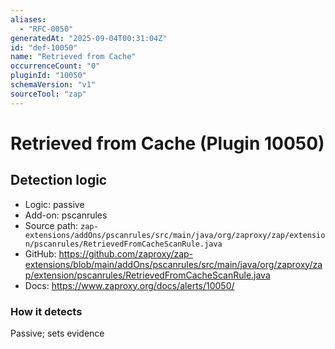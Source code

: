 ```yaml
---
aliases:
  - "RFC-0050"
generatedAt: "2025-09-04T00:31:04Z"
id: "def-10050"
name: "Retrieved from Cache"
occurrenceCount: "0"
pluginId: "10050"
schemaVersion: "v1"
sourceTool: "zap"
---
```


# Retrieved from Cache (Plugin 10050)

## Detection logic

- Logic: passive
- Add-on: pscanrules
- Source path: `zap-extensions/addOns/pscanrules/src/main/java/org/zaproxy/zap/extension/pscanrules/RetrievedFromCacheScanRule.java`
- GitHub: https://github.com/zaproxy/zap-extensions/blob/main/addOns/pscanrules/src/main/java/org/zaproxy/zap/extension/pscanrules/RetrievedFromCacheScanRule.java
- Docs: https://www.zaproxy.org/docs/alerts/10050/

### How it detects

Passive; sets evidence

